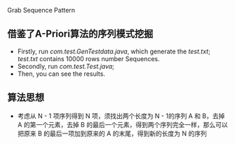Grab Sequence Pattern
## 借鉴了A-Priori算法的序列模式挖掘  
  * Firstly, run _com.test.GenTestdata.java_, which generate the _test.txt_; _test.txt_ contains 10000 rows number Sequences.     
  * Secondly, run _com.test.Test.java_;
  * Then, you can see the results. 
## 算法思想
* 考虑从 N - 1 项序列得到 N 项，须找出两个长度为 N - 1的序列 A 和 B，去掉 A 的第一个元素，去掉 B 的最后一个元素，得到两个序列完全一样，那么可以把原来 B 的最后一项加到原来的 A 的末尾，得到新的长度为 N 的序列  
